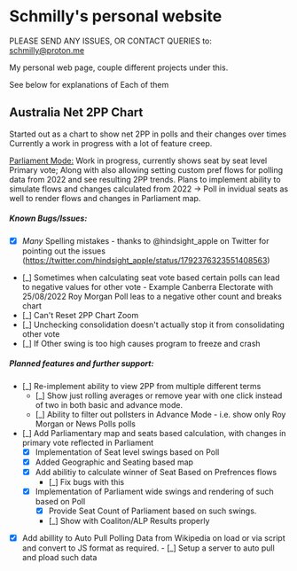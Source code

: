 # Schmilly's personal website

PLEASE SEND ANY ISSUES, OR CONTACT QUERIES to: schmilly@proton.me

My personal web page, couple different projects under this. 

See below for explanations of Each of them

## Australia Net 2PP Chart

Started out as a chart to show net 2PP in polls and their changes over times
Currently a work in progress with a lot of feature creep.

[Parliament Mode:](https://schmilly.github.io/2PP%20Net/Parliament%20Mode/Parliament.html)
Work in progress, currently shows seat by seat level Primary vote; Along with also allowing setting custom pref flows for polling data from 2022 and see resulting 2PP trends. Plans to implement ability to simulate flows and changes calculated from 2022 -> Poll in invidual seats as well to render flows and changes in Parliament map.

##### Known Bugs/Issues:
[comment]: <> (StartParlBug)
- [X] *Many* Spelling mistakes - thanks to @hindsight_apple on Twitter for pointing out the issues (https://twitter.com/hindsight_apple/status/1792376323551408563)
- [_] Sometimes when calculating seat vote based certain polls can lead to negative values for other vote
      - Example Canberra Electorate with 25/08/2022 Roy Morgan Poll leas to a negative other count and breaks chart
- [_] Can't Reset 2PP Chart Zoom
- [_] Unchecking consolidation doesn't actually stop it from consolidating other vote
- [_] If Other swing is too high causes program to freeze and crash

##### Planned features and further support:
- [_] Re-implement ability to view 2PP from multiple different terms
  - [_] Show just rolling averages or remove year with one click instead of two in both basic and advance mode.
  - [_] Ability to filter out pollsters in Advance Mode - i.e. show only Roy Morgan or News Polls polls
- [_] Add Parliamentary map and seats based calculation, with changes in primary vote reflected in Parliament
  - [X] Implementation of Seat level swings based on Poll
  - [X] Added Geographic and Seating based map
  - [X] Add abilitiy to calculate winner of Seat Based on Prefrences flows
      - [_] Fix bugs with this
  - [X] Implementation of Parliament wide swings and rendering of such based on Poll
      - [X] Provide Seat Count of Parliament based on such swings.
      - [_] Show with Coaliton/ALP Results properly
- [X] Add abillity to Auto Pull Polling Data from Wikipedia on load or via script and convert to JS format as required.
      - [_] Setup a server to auto pull and pload such data
      
[comment]: <> (EndParlBug)


